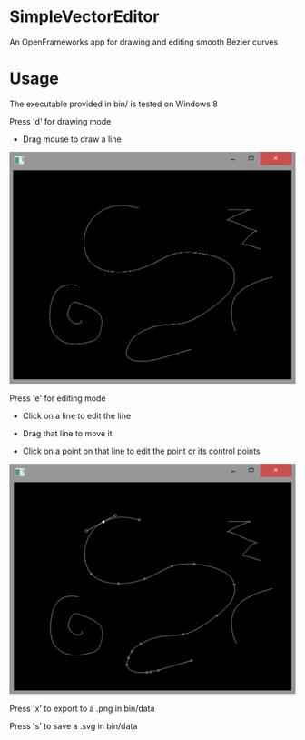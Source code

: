 # SimpleVectorEditor
An OpenFrameworks app for drawing and editing smooth Bezier curves

# Usage

The executable provided in bin/ is tested on Windows 8

Press 'd' for drawing mode

- Drag mouse to draw a line

![drawing](img/draw.png)
  
Press 'e' for editing mode

- Click on a line to edit the line
  
- Drag that line to move it
  
- Click on a point on that line to edit the point or its control points

![editing](img/edit.png)
  
Press 'x' to export to a .png in bin/data

Press 's' to save a .svg in bin/data
